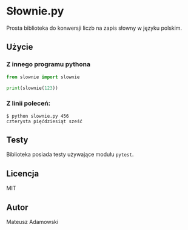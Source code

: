 # Słownie.py

Prosta biblioteka do konwersji liczb na zapis słowny w języku polskim.

## Użycie

### Z innego programu pythona
```python
from slownie import slownie

print(slownie(123))
```

### Z linii poleceń:
```shell
$ python slownie.py 456
czterysta pięćdziesiąt sześć
```

## Testy
Biblioteka posiada testy używające modułu `pytest`.

## Licencja

MIT

## Autor

Mateusz Adamowski <mateusz at adamowski dot pl>

